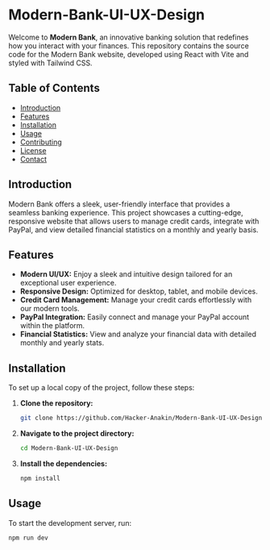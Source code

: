 # Modern-Bank-UI-UX-Design

Welcome to **Modern Bank**, an innovative banking solution that redefines how you interact with your finances. This repository contains the source code for the Modern Bank website, developed using React with Vite and styled with Tailwind CSS.

## Table of Contents

- [Introduction](#introduction)
- [Features](#features)
- [Installation](#installation)
- [Usage](#usage)
- [Contributing](#contributing)
- [License](#license)
- [Contact](#contact)

## Introduction

Modern Bank offers a sleek, user-friendly interface that provides a seamless banking experience. This project showcases a cutting-edge, responsive website that allows users to manage credit cards, integrate with PayPal, and view detailed financial statistics on a monthly and yearly basis.

## Features

- **Modern UI/UX:** Enjoy a sleek and intuitive design tailored for an exceptional user experience.
- **Responsive Design:** Optimized for desktop, tablet, and mobile devices.
- **Credit Card Management:** Manage your credit cards effortlessly with our modern tools.
- **PayPal Integration:** Easily connect and manage your PayPal account within the platform.
- **Financial Statistics:** View and analyze your financial data with detailed monthly and yearly stats.

## Installation

To set up a local copy of the project, follow these steps:

1. **Clone the repository:**

    ```bash
    git clone https://github.com/Hacker-Anakin/Modern-Bank-UI-UX-Design.git
    ```

2. **Navigate to the project directory:**

    ```bash
    cd Modern-Bank-UI-UX-Design
    ```

3. **Install the dependencies:**

    ```bash
    npm install
    ```

## Usage

To start the development server, run:

```bash
npm run dev

